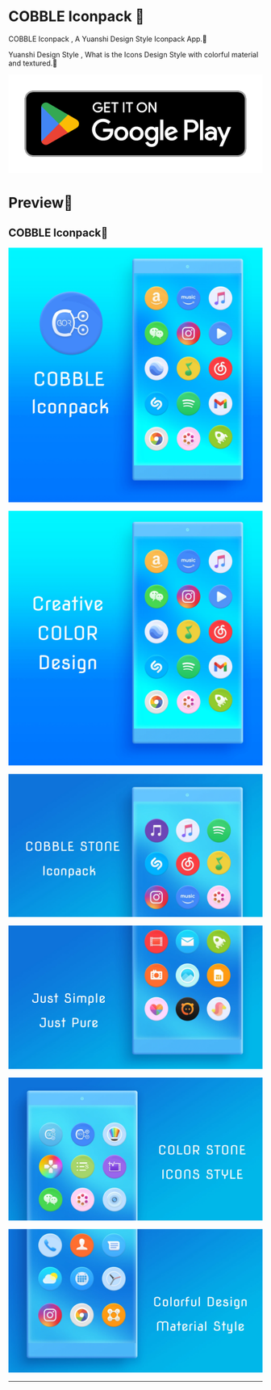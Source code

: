 # COBBLE Iconpack 🎁

COBBLE Iconpack , A Yuanshi Design Style Iconpack App.💎

Yuanshi Design Style , What is the Icons Design Style with colorful material and textured.🎨


[![Google Play](https://github.com/Creative-COLOR-Design/COLOR/raw/main/sample/art/promo/google-play-badge.png)](https://play.google.com/store/apps/details?id=com.ga.iconpack.cobble)



# Preview🎁

COBBLE Iconpack💎
---


<p align="center">
<img src="https://github.com/Creative-COLOR-Design/COLOR/raw/main/sample/art/promo/COBBLE-Play-Promo-AW1.webp" />
</p>

<p align="center">
<img src="https://github.com/Creative-COLOR-Design/COLOR/raw/main/sample/art/promo/COBBLE-Play-Promo-AW2.webp" />
</p>

<p align="center">
<img src="https://github.com/Creative-COLOR-Design/COLOR/raw/main/sample/art/promo/COBBLE-Play-Promo-W1.webp" />
</p>

<p align="center">
<img src="https://github.com/Creative-COLOR-Design/COLOR/raw/main/sample/art/promo/COBBLE-Play-Promo-W2.webp" />
</p>

<p align="center">
<img src="https://github.com/Creative-COLOR-Design/COLOR/raw/main/sample/art/promo/COBBLE-Play-Promo-W3.webp" />
</p>

<p align="center">
<img src="https://github.com/Creative-COLOR-Design/COLOR/raw/main/sample/art/promo/COBBLE-Play-Promo-W4.webp" />
</p>

---












